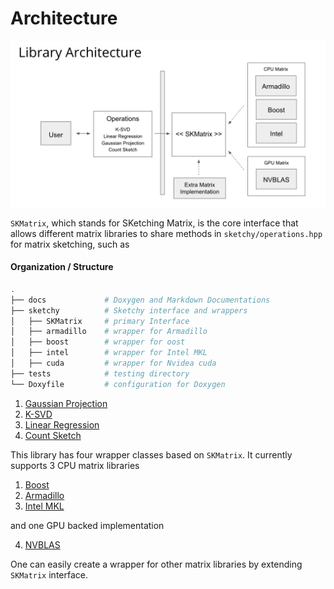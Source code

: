 # Architecture
![Architecture](./images/architecture.png)

`SKMatrix`, which stands for SKetching Matrix, is the core interface that allows different matrix libraries to share methods in `sketchy/operations.hpp` for matrix sketching, such as

#### Organization / Structure
```bash
.
├── docs             # Doxygen and Markdown Documentations
├── sketchy          # Sketchy interface and wrappers
│   ├── SKMatrix     # primary Interface
│   ├── armadillo    # wrapper for Armadillo
│   ├── boost        # wrapper for oost
│   ├── intel        # wrapper for Intel MKL 
│   ├── cuda         # wrapper for Nvidea cuda
├── tests            # testing directory
└── Doxyfile         # configuration for Doxygen
```

1. [Gaussian Projection](https://en.wikipedia.org/wiki/Random_projection)
2. [K-SVD](http://www.cs.technion.ac.il/~elad/publications/journals/2004/32_KSVD_IEEE_TSP.pdf)
3. [Linear Regression](http://researcher.watson.ibm.com/researcher/files/us-dpwoodru/journal.pdf)
4. [Count Sketch](https://www.cs.rutgers.edu/~farach/pubs/FrequentStream.pdf)

This library has four wrapper classes based on `SKMatrix`. It currently supports 3 CPU matrix libraries

1. [Boost](http://www.boost.org/doc/libs/1_60_0/libs/numeric/ublas/doc/)
2. [Armadillo](http://arma.sourceforge.net/docs.html)
3. [Intel MKL](https://software.intel.com/en-us/intel-mkl)

and one GPU backed implementation

4. [NVBLAS](http://docs.nvidia.com/cuda/nvblas/)

One can easily create a wrapper for other matrix libraries by extending `SKMatrix` interface.